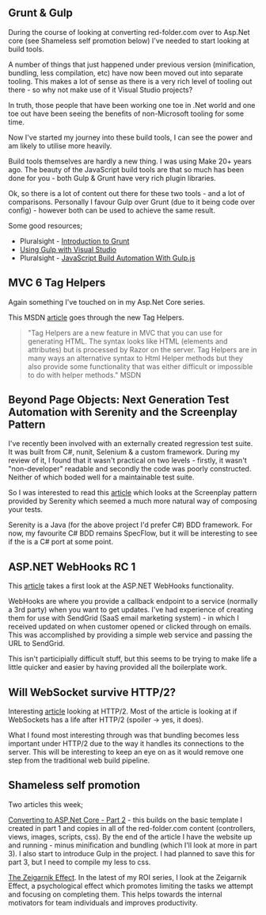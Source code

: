 ## Grunt &amp; Gulp
During the course of looking at converting red-folder.com over to Asp.Net core (see Shameless self promotion below) I've needed to start looking at build tools.

A number of things that just happened under previous version (minification, bundling, less compilation, etc) have now been moved out into separate tooling.  This makes a lot of sense as there is a very rich level of tooling out there - so why not make use of it Visual Studio projects?

In truth, those people that have been working one toe in .Net world and one toe out have been seeing the benefits of non-Microsoft tooling for some time.

Now I've started my journey into these build tools, I can see the power and am likely to utilise more heavily.

Build tools themselves are hardly a new thing.  I was using Make 20+ years ago.  The beauty of the JavaScript build tools are that so much has been done for you - both Gulp &amp; Grunt have very rich plugin libraries.

Ok, so there is a lot of content out there for these two tools - and a lot of comparisons.  Personally I favour Gulp over Grunt (due to it being code over config) - however both can be used to achieve the same result.

Some good resources;

* Pluralsight - [Introduction to Grunt](http://app.pluralsight.com/courses/grunt-introduction)
* [Using Gulp with Visual Studio](http://docs.asp.net/en/latest/client-side/using-gulp.html)
* Pluralsight - [JavaScript Build Automation With Gulp.js](http://app.pluralsight.com/courses/javascript-build-automation-gulpjs)

## MVC 6 Tag Helpers
Again something I've touched on in my Asp.Net Core series.

This MSDN [article](https://blogs.msdn.microsoft.com/cdndevs/2015/08/06/a-complete-guide-to-the-mvc-6-tag-helpers/) goes through the new Tag Helpers.

> "Tag Helpers are a new feature in MVC that you can use for generating HTML. The syntax looks like HTML (elements and attributes) but is processed by Razor on the server. Tag Helpers are in many ways an alternative syntax to Html Helper methods but they also provide some functionality that was either difficult or impossible to do with helper methods." MSDN

## Beyond Page Objects: Next Generation Test Automation with Serenity and the Screenplay Pattern
I've recently been involved with an externally created regression test suite.  It was built from C#, nunit, Selenium &amp; a custom framework.  During my review of it, I found that it wasn't practical on two levels - firstly, it wasn't "non-developer" readable and secondly the code was poorly constructed.  Neither of which boded well for a maintainable test suite.

So I was interested to read this [article](http://www.infoq.com/articles/Beyond-Page-Objects-Test-Automation-Serenity-Screenplay) which looks at the Screenplay pattern provided by Serenity which seemed a much more natural way of composing your tests.

Serenity is a Java (for the above project I'd prefer C#) BDD framework.  For now, my favourite C# BDD remains SpecFlow, but it will be interesting to see if the is a C# port at some point.

## ASP.NET WebHooks RC 1
This [article](http://www.infoq.com/news/2016/03/WebHooks-RC1) takes a first look at the ASP.NET WebHooks functionality.

WebHooks are where you provide a callback endpoint to a service (normally a 3rd party) when you want to get updates.  I've had experience of creating them for use with SendGrid (SaaS email marketing system) - in which I received updated on when customer opened or clicked through on emails.  This was accomplished by providing a simple web service and passing the URL to SendGrid.

This isn't participially difficult stuff, but this seems to be trying to make life a little quicker and easier by having provided all the boilerplate work.

## Will WebSocket survive HTTP/2?
Interesting [article](http://www.infoq.com/articles/websocket-and-http2-coexist) looking at HTTP/2.  Most of the article is looking at if WebSockets has a life after HTTP/2 (spoiler -> yes, it does).

What I found most interesting through was that bundling becomes less important under HTTP/2 due to the way it handles its connections to the server.  This will be interesting to keep an eye on as it would remove one step from the traditional web build pipeline.

## Shameless self promotion
Two articles this week;

[Converting to ASP.Net Core - Part 2](/blog/converting-to-aspnet-core-part-2) - this builds on the basic template I created in part 1 and copies in all of the red-folder.com content (controllers, views, images, scripts, css).  By the end of the article I have the website up and running - minus minification and bundling (which I'll look at more in part 3).  I also start to introduce Gulp in the project.  I had planned to save this for part 3, but I need to compile my less to css.

[The Zeigarnik Effect](https://www.linkedin.com/pulse/zeigarnik-effect-mark-taylor).  In the latest of my ROI series, I look at the Zeigarnik Effect, a psychological effect which promotes limiting the tasks we attempt and focusing on completing them.  This helps towards the internal motivators for team individuals and improves productivity.

